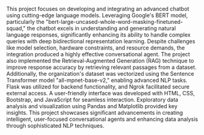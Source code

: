 This project focuses on developing and integrating an advanced chatbot using cutting-edge language models. Leveraging Google's BERT model, particularly the "bert-large-uncased-whole-word-masking-finetuned-squad," the chatbot excels in understanding and generating natural language responses, significantly enhancing its ability to handle complex queries with deep bidirectional representation learning. Despite challenges like model selection, hardware constraints, and resource demands, the integration produced a highly effective conversational agent. The project also implemented the Retrieval-Augmented Generation (RAG) technique to improve response accuracy by retrieving relevant passages from a dataset. Additionally, the organization's dataset was vectorized using the Sentence Transformer model "all-mpnet-base-v2," enabling advanced NLP tasks. Flask was utilized for backend functionality, and Ngrok facilitated secure external access. A user-friendly interface was developed with HTML, CSS, Bootstrap, and JavaScript for seamless interaction. Exploratory data analysis and visualization using Pandas and Matplotlib provided key insights. This project showcases significant advancements in creating intelligent, user-focused conversational agents and enhancing data analysis through sophisticated NLP techniques.
